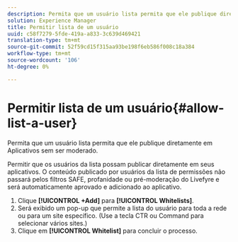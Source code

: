 ```yaml
---
description: Permita que um usuário lista permita que ele publique diretamente em Aplicativos sem ser moderado.
solution: Experience Manager
title: Permitir lista de um usuário
uuid: c58f7279-5fde-419a-a833-3c639d469421
translation-type: tm+mt
source-git-commit: 52f59cd15f315aa93be198f6eb586f008c18a384
workflow-type: tm+mt
source-wordcount: '106'
ht-degree: 0%

---
```



# Permitir lista de um usuário{#allow-list-a-user}

Permita que um usuário lista permita que ele publique diretamente em Aplicativos sem ser moderado.

Permitir que os usuários da lista possam publicar diretamente em seus aplicativos. O conteúdo publicado por usuários da lista de permissões não passará pelos filtros SAFE, profanidade ou pré-moderação do Livefyre e será automaticamente aprovado e adicionado ao aplicativo.

1. Clique **[!UICONTROL +Add]** para **[!UICONTROL Whitelists]**.
1. Será exibido um pop-up que permite a lista do usuário para toda a rede ou para um site específico. (Use a tecla CTR ou Command para selecionar vários sites.)
1. Clique em **[!UICONTROL Whitelist]** para concluir o processo.
